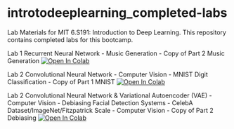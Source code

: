 # introtodeeplearning_completed-labs
Lab Materials for MIT 6.S191: Introduction to Deep Learning.
This repository contains completed labs for this bootcamp.


Lab 1 Recurrent Neural Network - Music Generation - Copy of Part 2  Music Generation <a href="https://colab.research.google.com/github/jpvega-github/introtodeeplearning_completed-labs/blob/main/Copy_of_Part2_Music_Generation.ipynb" target="_parent"><img src="https://colab.research.google.com/assets/colab-badge.svg" alt="Open In Colab"/></a>

Lab 2 Convolutional Neural Network - Computer Vision - MNIST Digit Classification - Copy of Part 1 MNIST <a href="https://colab.research.google.com/github/jpvega-github/introtodeeplearning_completed-labs/blob/main/Copy_of_Part1_MNIST.ipynb" target="_parent"><img src="https://colab.research.google.com/assets/colab-badge.svg" alt="Open In Colab"/></a>

Lab 2 Convolutional Neural Network & Variational Autoencoder (VAE) - Computer Vision - Debiasing Facial Detection Systems - CelebA Dataset/ImageNet/Fitzpatrick Scale - Computer Vision - Copy of Part 2 Debiasing  <a href="https://colab.research.google.com/github/jpvega-github/introtodeeplearning_completed-labs/blob/main/Copy_of_Part2_Debiasing.ipynb" target="_parent"><img src="https://colab.research.google.com/assets/colab-badge.svg" alt="Open In Colab"/></a>